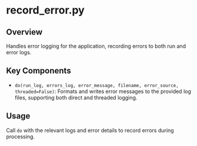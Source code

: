 # record_error.py

## Overview
Handles error logging for the application, recording errors to both run and error logs.

## Key Components
- `do(run_log, errors_log, error_message, filename, error_source, threaded=False)`: Formats and writes error messages to the provided log files, supporting both direct and threaded logging.

## Usage
Call `do` with the relevant logs and error details to record errors during processing.
